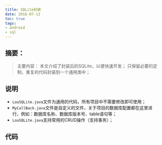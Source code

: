 ```yaml
---
title: SQLite封装
date: 2016-07-13
toc: true
tags:
- android
- sql
---
```


## 摘要：
> 主要内容：
本文介绍了封装后的SQLite，以便快速开发；
只保留必要的定制，重复的代码封装到一个通用类中；


## 说明
- `LouSQLite.java`文件为通用的代码，所有项目中不需要修改即可使用；
- `MyCallBack.java`文件是自定义的文件，关于项目的数据库配置都在这里进行，例如：数据库名称、数据库版本号、table语句等；
- `LouSQLite.java`支持常用的CRUD操作（支持事务）；


## 代码
<script src="https://gist.github.com/lyloou/9974be6cce20a32144c8dfb9aa296ec0.js"></script>
